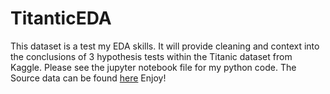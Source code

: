 # TitanticEDA
This dataset is a test my EDA skills. It will provide cleaning and context into the conclusions of 3 hypothesis tests within the Titanic dataset from Kaggle. Please see the jupyter notebook file for my python code.
The Source data can be found [here](https://www.kaggle.com/c/titanic)
Enjoy!
